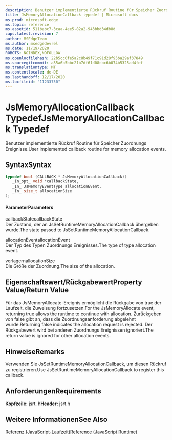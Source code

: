 ```yaml
---
description: Benutzer implementierte Rückruf Routine für Speicher Zuordnungs Ereignisse.
title: JsMemoryAllocationCallback typedef | Microsoft docs
ms.prod: microsoft-edge
ms.topic: reference
ms.assetid: 511babc7-3caa-4ee5-82a2-943bbd34db8d
caps.latest.revision: 7
author: MSEdgeTeam
ms.author: msedgedevrel
ms.date: 11/19/2020
ROBOTS: NOINDEX,NOFOLLOW
ms.openlocfilehash: 22b5cc0fe5a2c8b49f71c91d28f95ba29af37849
ms.sourcegitcommit: a35a6b5bbc21b7df61d08cbc6b074b5325ad4fef
ms.translationtype: MT
ms.contentlocale: de-DE
ms.lasthandoff: 12/17/2020
ms.locfileid: "11233750"
---
```

# <span data-ttu-id="cf232-103">JsMemoryAllocationCallback Typedef</span><span class="sxs-lookup"><span data-stu-id="cf232-103">JsMemoryAllocationCallback Typedef</span></span>

<span data-ttu-id="cf232-104">Benutzer implementierte Rückruf Routine für Speicher Zuordnungs Ereignisse.</span><span class="sxs-lookup"><span data-stu-id="cf232-104">User implemented callback routine for memory allocation events.</span></span>  
  
## <span data-ttu-id="cf232-105">Syntax</span><span class="sxs-lookup"><span data-stu-id="cf232-105">Syntax</span></span>  
  
```cpp  
typedef bool (CALLBACK * JsMemoryAllocationCallback)(  
   _In_opt_ void *callbackState,  
   _In_ JsMemoryEventType allocationEvent,  
   _In_ size_t allocationSize  
);  
```  
  
#### <span data-ttu-id="cf232-106">Parameter</span><span class="sxs-lookup"><span data-stu-id="cf232-106">Parameters</span></span>  
 <span data-ttu-id="cf232-107">callbackState</span><span class="sxs-lookup"><span data-stu-id="cf232-107">callbackState</span></span>  
 <span data-ttu-id="cf232-108">Der Zustand, der an JsSetRuntimeMemoryAllocationCallback übergeben wurde.</span><span class="sxs-lookup"><span data-stu-id="cf232-108">The state passed to JsSetRuntimeMemoryAllocationCallback.</span></span>  
  
 <span data-ttu-id="cf232-109">allocationEvent</span><span class="sxs-lookup"><span data-stu-id="cf232-109">allocationEvent</span></span>  
 <span data-ttu-id="cf232-110">Der Typ des Typen Zuordnungs Ereignisses.</span><span class="sxs-lookup"><span data-stu-id="cf232-110">The type of type allocation event.</span></span>  
  
 <span data-ttu-id="cf232-111">verlagern</span><span class="sxs-lookup"><span data-stu-id="cf232-111">allocationSize</span></span>  
 <span data-ttu-id="cf232-112">Die Größe der Zuordnung.</span><span class="sxs-lookup"><span data-stu-id="cf232-112">The size of the allocation.</span></span>  
  
## <span data-ttu-id="cf232-113">Eigenschaftswert/Rückgabewert</span><span class="sxs-lookup"><span data-stu-id="cf232-113">Property Value/Return Value</span></span>  
 <span data-ttu-id="cf232-114">Für das JsMemoryAllocate-Ereignis ermöglicht die Rückgabe von true der Laufzeit, die Zuweisung fortzusetzen.</span><span class="sxs-lookup"><span data-stu-id="cf232-114">For the JsMemoryAllocate event, returning true allows the runtime to continue with allocation.</span></span> <span data-ttu-id="cf232-115">Zurückgeben von false gibt an, dass die Zuordnungsanforderung abgelehnt wurde.</span><span class="sxs-lookup"><span data-stu-id="cf232-115">Returning false indicates the allocation request is rejected.</span></span> <span data-ttu-id="cf232-116">Der Rückgabewert wird bei anderen Zuordnungs Ereignissen ignoriert.</span><span class="sxs-lookup"><span data-stu-id="cf232-116">The return value is ignored for other allocation events.</span></span>  
  
## <span data-ttu-id="cf232-117">Hinweise</span><span class="sxs-lookup"><span data-stu-id="cf232-117">Remarks</span></span>  
 <span data-ttu-id="cf232-118">Verwenden Sie JsSetRuntimeMemoryAllocationCallback, um diesen Rückruf zu registrieren.</span><span class="sxs-lookup"><span data-stu-id="cf232-118">Use JsSetRuntimeMemoryAllocationCallback to register this callback.</span></span>  
  
## <span data-ttu-id="cf232-119">Anforderungen</span><span class="sxs-lookup"><span data-stu-id="cf232-119">Requirements</span></span>  
 <span data-ttu-id="cf232-120">**Kopfzeile:** jsrt. h</span><span class="sxs-lookup"><span data-stu-id="cf232-120">**Header:** jsrt.h</span></span>  
  
## <span data-ttu-id="cf232-121">Weitere Informationen</span><span class="sxs-lookup"><span data-stu-id="cf232-121">See Also</span></span>  
 [<span data-ttu-id="cf232-122">Referenz (JavaScript-Laufzeit)</span><span class="sxs-lookup"><span data-stu-id="cf232-122">Reference (JavaScript Runtime)</span></span>](../chakra-hosting/reference-javascript-runtime.md)
